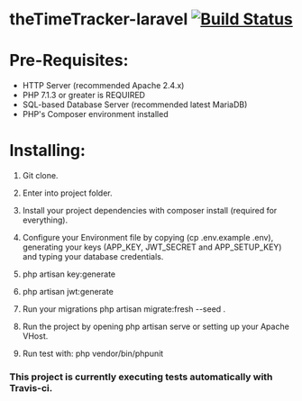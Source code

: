 # theTimeTracker-laravel [![Build Status](https://travis-ci.com/JulianSansat/theTimeTracker-laravel.svg?branch=master)](https://travis-ci.com/JulianSansat/theTimeTracker-laravel)

# Pre-Requisites:

* HTTP Server (recommended Apache 2.4.x)
* PHP 7.1.3 or greater is REQUIRED
* SQL-based Database Server (recommended latest MariaDB)
* PHP's Composer environment installed

# Installing:

1. Git clone.
2. Enter into project folder.
3. Install your project dependencies with composer install (required for everything).
4. Configure your Environment file by copying (cp .env.example .env), generating your keys (APP_KEY, JWT_SECRET and APP_SETUP_KEY) and typing your database credentials.

5. php artisan key:generate
6. php artisan jwt:generate

7. Run your migrations php artisan migrate:fresh --seed .
8. Run the project by opening php artisan serve or setting up your Apache VHost.

9. Run test with: php vendor/bin/phpunit

### This project is currently executing tests automatically with Travis-ci.


